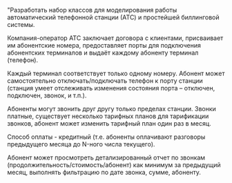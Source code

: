"Разработать набор классов для моделирования работы автоматический телефонной станции (АТС) и простейшей биллинговой системы.



Компания-оператор АТС заключает договора с клиентами, присваивает им абонентские номера, предоставляет порты для подключения абонентских терминалов и выдаёт каждому абоненту терминал (телефон).

Каждый терминал соответствует только одному номеру. Абонент может самостоятельно отключать/подключать телефон к порту станции (станция умеет отслеживать изменения состояния порта – отключен, подключен, звонок, и т.п.).

Абоненты могут звонить друг другу только пределах станции. Звонки платные, существует несколько тарифных планов для тарификации звонков, абонент может изменить тарифный план один раз в месяц.

Способ оплаты - кредитный (т.е. абоненты оплачивают разговоры предыдущего месяца до N-ного числа текущего).

Абонент может просмотреть детализированный отчет по звонкам (продолжительность/стоимость/абонент) как минимум за предыдущий месяц, выполнять фильтрацию по дате звонка, сумме, абоненту.
